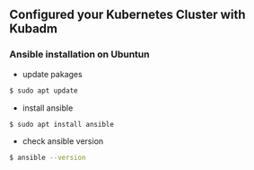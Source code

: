 ## Configured your Kubernetes Cluster with Kubadm
### Ansible installation on Ubuntun
* update pakages
``` bash
$ sudo apt update 
```
* install ansible
``` bash
$ sudo apt install ansible 
```
* check ansible version
``` bash
$ ansible --version 
```
